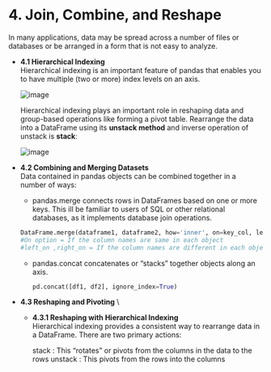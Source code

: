 # 4. Join, Combine, and Reshape
  In many applications, data may be spread across a number of files or databases or be arranged in a form that is not easy to analyze.
  
  - **4.1 Hierarchical Indexing** \
    Hierarchical indexing is an important feature of pandas that enables you to have multiple (two or more) index levels on an axis.
    
    ![image](https://user-images.githubusercontent.com/58425689/107124410-e421c400-68cb-11eb-9b68-1ac37f13ee1d.png)
  
    Hierarchical indexing plays an important role in reshaping data and group-based operations like forming a pivot table. Rearrange the data into a DataFrame using its **unstack method** and inverse operation of unstack is **stack**:
    
    ![image](https://user-images.githubusercontent.com/58425689/107124478-4084e380-68cc-11eb-91b7-23bd65796d2c.png)

    
   - **4.2 Combining and Merging Datasets** \
    Data contained in pandas objects can be combined together in a number of ways:
    
      - pandas.merge connects rows in DataFrames based on one or more keys. This ill be familiar to users of SQL or other relational databases, as it implements
      database join operations.
      
      ```python
      DataFrame.merge(dataframe1, dataframe2, how='inner', on=key_col, left_on=left_key_col, right_on=right_key_col)
      #On option = If the column names are same in each object
      #left_on ,right_on = If the column names are different in each object, can specify them separately:
      ```
      - pandas.concat concatenates or “stacks” together objects along an axis.
              
        ```python
        pd.concat([df1, df2], ignore_index=True)
        ```
   - **4.3 Reshaping and Pivoting** \
      - **4.3.1 Reshaping with Hierarchical Indexing** \
          Hierarchical indexing provides a consistent way to rearrange data in a DataFrame.
          There are two primary actions:
          
          stack : This “rotates” or pivots from the columns in the data to the rows
          unstack : This pivots from the rows into the columns
       
       
          
